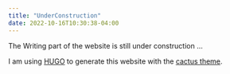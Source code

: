 ```yaml
---
title: "UnderConstruction"
date: 2022-10-16T10:30:38-04:00
---
```


The Writing part of the website is still under construction ... 

I am using [HUGO](https://gohugo.io) to generate this website with the
[cactus theme](https://github.com/monkeyWzr/hugo-theme-cactus).
